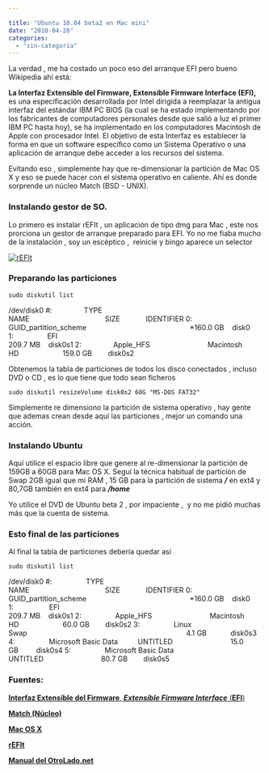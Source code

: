 ```yaml
---

title: "Ubuntu 10.04 beta2 en Mac mini"
date: "2010-04-28"
categories: 
  - "sin-categoria"
---
```


La verdad , me ha costado un poco eso del arranque EFI pero bueno Wikipedia ahí está:

**La Interfaz Extensible del Firmware, Extensible Firmware Interface (EFI),** es una especificación desarrollada por Intel dirigida a reemplazar la antigua interfaz del estándar IBM PC BIOS (la cual se ha estado implementando por los fabricantes de computadores personales desde que salió a luz el primer IBM PC hasta hoy), se ha implementado en los computadores Macintosh de Apple con procesador Intel. El objetivo de esta Interfaz es establecer la forma en que un software específico como un Sistema Operativo o una aplicación de arranque debe acceder a los recursos del sistema.

Evitando eso , simplemente hay que re-dimensionar la partición de Mac OS X y eso se puede hacer con el sistema operativo en caliente. Ahí es donde sorprende un núcleo Match (BSD - UNIX).

### Instalando gestor de SO.

Lo primero es instalar rEFIt , un aplicación de tipo dmg para Mac , este nos prorciona un gestor de arranque preparado para EFI. Yo no me fiaba mucho de la instalación , soy un escéptico ,  reinicie y bingo aparece un selector

[![](images/screen2.png "rEFIt")](https://refit.sourceforge.net/img/screen2.png)

### Preparando las particiones

`sudo diskutil list`

/dev/disk0 #:                TYPE                                         NAME                                      SIZE             IDENTIFIER 0:                GUID\_partition\_scheme                                                    \*160.0 GB    disk0 1:                 EFI                                                                                                209.7 MB    disk0s1 2:                Apple\_HFS                             Macintosh HD                      159.0 GB        disk0s2

Obtenemos la tabla de particiones de todos los disco conectados , incluso DVD o CD , es lo que tiene que todo sean ficheros

`sudo diskutil resizeVolume disk0s2 60G "MS-DOS FAT32"`

Simplemente re dimensiono la partición de sistema operativo , hay gente que ademas crean desde aquí las particiones , mejor un comando una acción.

### Instalando Ubuntu

Aquí utilice el espacio libre que genere al re-dimensionar la partición de 159GB a 60GB para Mac OS X. Seguí la técnica habitual de partición de Swap 2GB igual que mi RAM , 15 GB para la partición de sistema **_/_** en ext4 y 80,7GB también en ext4 para _**/home**_

Yo utilice el DVD de Ubuntu beta 2 , por impaciente ,  y no me pidió muchas más que la cuenta de sistema.

### Esto final de las particiones

Al final la tabla de particiones debería quedar así

`sudo diskutil list`

/dev/disk0 #:                 TYPE                                         NAME                                      SIZE             IDENTIFIER 0:                 GUID\_partition\_scheme                                                    \*160.0 GB    disk0 1:                  EFI                                                                                                209.7 MB    disk0s1 2:                 Apple\_HFS                             Macintosh HD                      60.0 GB        disk0s2 3:                 Linux Swap                                                                                4.1 GB            disk0s3 4:                 Microsoft Basic Data          UNTITLED                             15.0 GB         disk0s4 5:                 Microsoft Basic Data          UNTITLED                             80.7 GB        disk0s5

### **Fuentes:**

[**Interfaz Extensible del Firmware**, _**Extensible Firmware Interface**_ (**EFI**)](https://es.wikipedia.org/wiki/Extensible_Firmware_Interface)

[**Match (Núcleo)**](https://es.wikipedia.org/wiki/Mach_%28n%C3%BAcleo%29)

[**Mac OS X**](https://es.wikipedia.org/wiki/Mac_OS_X)

**[rEFIt](https://refit.sourceforge.net/)**

[**Manual del OtroLado.net**](https://www.elotrolado.net/hilo_gu-a-triple-boot-en-mactels-leopard-ub-9-04-win7-rc_1257251#p1716513619)
